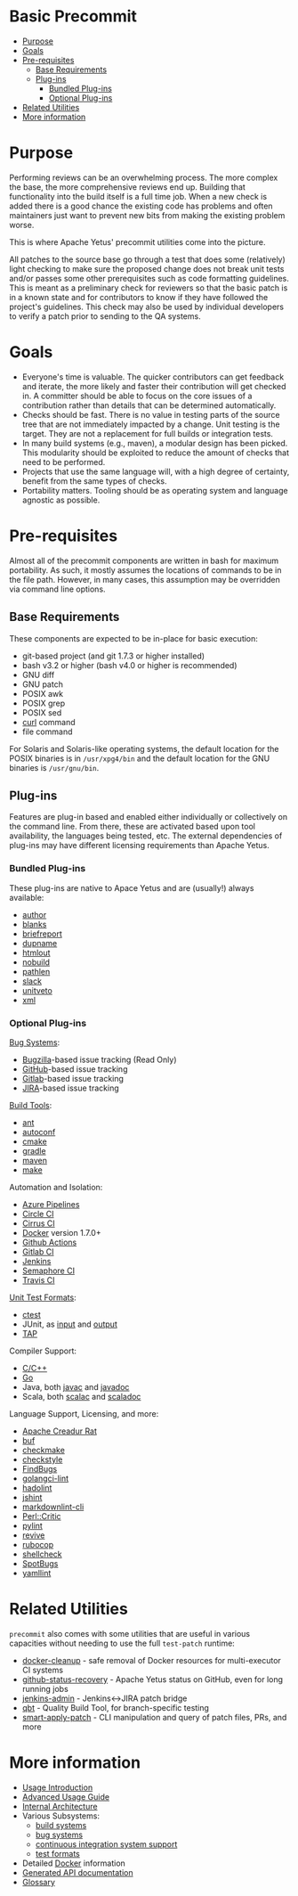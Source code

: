 <!---
  Licensed to the Apache Software Foundation (ASF) under one
  or more contributor license agreements.  See the NOTICE file
  distributed with this work for additional information
  regarding copyright ownership.  The ASF licenses this file
  to you under the Apache License, Version 2.0 (the
  "License"); you may not use this file except in compliance
  with the License.  You may obtain a copy of the License at

    http://www.apache.org/licenses/LICENSE-2.0

  Unless required by applicable law or agreed to in writing,
  software distributed under the License is distributed on an
  "AS IS" BASIS, WITHOUT WARRANTIES OR CONDITIONS OF ANY
  KIND, either express or implied.  See the License for the
  specific language governing permissions and limitations
  under the License.
-->

# Basic Precommit

<!-- MarkdownTOC levels="1,2,3" autolink="true" indent="  " bullets="*" bracket="round" -->

* [Purpose](#purpose)
* [Goals](#goals)
* [Pre-requisites](#pre-requisites)
  * [Base Requirements](#base-requirements)
  * [Plug-ins](#plug-ins)
    * [Bundled Plug-ins](#bundled-plug-ins)
    * [Optional Plug-ins](#optional-plug-ins)
* [Related Utilities](#related-utilities)
* [More information](#more-information)

<!-- /MarkdownTOC -->

# Purpose

Performing reviews can be an overwhelming process.  The more complex the base, the more comprehensive reviews end up.  Building that functionality into the build itself is a full time job. When a new check is added there is a good chance the existing code has problems and often maintainers just want to prevent new bits from making the existing problem worse.

This is where Apache Yetus' precommit utilities come into the picture.

All patches to the source base go through a test that does some (relatively) light checking to make sure the proposed change does not break unit tests and/or passes some other prerequisites such as code formatting guidelines.  This is meant as a preliminary check for reviewers so that the basic patch is in a known state and for contributors to know if they have followed the project's guidelines.  This check may also be used by individual developers to verify a patch prior to sending to the QA systems.

# Goals

* Everyone's time is valuable.  The quicker contributors can get feedback and iterate, the more likely and faster their contribution will get checked in.  A committer should be able to focus on the core issues of a contribution rather than details that can be determined automatically.
* Checks should be fast.  There is no value in testing parts of the source tree that are not immediately impacted by a change.  Unit testing is the target. They are not a replacement for full builds or integration tests.
* In many build systems (e.g., maven), a modular design has been picked.  This modularity should be exploited to reduce the amount of checks that need to be performed.
* Projects that use the same language will, with a high degree of certainty, benefit from the same types of checks.
* Portability matters.  Tooling should be as operating system and language agnostic as possible.

# Pre-requisites

Almost all of the precommit components are written in bash for maximum portability.  As such, it mostly assumes the locations of commands to be in the file path. However, in many cases, this assumption may be overridden via command line options.

## Base Requirements

These components are expected to be in-place for basic execution:

* git-based project (and git 1.7.3 or higher installed)
* bash v3.2 or higher (bash v4.0 or higher is recommended)
* GNU diff
* GNU patch
* POSIX awk
* POSIX grep
* POSIX sed
* [curl](https://curl.haxx.se/) command
* file command

For Solaris and Solaris-like operating systems, the default location for the POSIX binaries is in `/usr/xpg4/bin` and the default location for the GNU binaries is `/usr/gnu/bin`.

## Plug-ins

Features are plug-in based and enabled either individually or collectively on the command line. From there, these are activated based upon tool availability, the languages being tested, etc.  The external dependencies of plug-ins may have different licensing requirements than Apache Yetus.

### Bundled Plug-ins

These plug-ins are native to Apace Yetus and are (usually!) always available:

* [author](plugins/author)
* [blanks](plugins/blanks)
* [briefreport](plugins/briefreport)
* [dupname](plugins/dupname)
* [htmlout](plugins/htmlout)
* [nobuild](plugins/nobuild)
* [pathlen](plugins/pathlen)
* [slack](plugins/slack)
* [unitveto](plugins/unitveto)
* [xml](plugins/xml)

### Optional Plug-ins

[Bug Systems](bugsystems):

* [Bugzilla](plugins/bugzilla)-based issue tracking (Read Only)
* [GitHub](plugins/github)-based issue tracking
* [Gitlab](plugins/gitlab)-based issue tracking
* [JIRA](plugins/jira)-based issue tracking

[Build Tools](buildtools):

* [ant](plugins/ant)
* [autoconf](plugins/autoconf)
* [cmake](plugins/cmake)
* [gradle](plugins/gradle)
* [maven](plugins/maven)
* [make](plugins/make)

Automation and Isolation:

* [Azure Pipelines](robots/azurepipelines)
* [Circle CI](robots/circleci)
* [Cirrus CI](robots/cirrusci)
* [Docker](docker) version 1.7.0+
* [Github Actions](robots/githubactions)
* [Gitlab CI](robots/gitlabci)
* [Jenkins](robots/jenkins)
* [Semaphore CI](robots/semaphoreci)
* [Travis CI](robots/travisci)

[Unit Test Formats](testformats):

* [ctest](plugins/ctest)
* JUnit, as [input](plugins/junit-testformat) and [output](plugins/junit-bugsystem)
* [TAP](plugins/tap)

Compiler Support:

* [C/C++](plugins/cc)
* [Go](plugins/golang)
* Java, both [javac](plugins/javac) and [javadoc](plugins/javadoc)
* Scala, both [scalac](plugins/scalac) and [scaladoc](plugins/scaladoc)

Language Support, Licensing, and more:

* [Apache Creadur Rat](plugins/asflicense)
* [buf](plugins/buf)
* [checkmake](plugins/checkmake)
* [checkstyle](plugins/checkstyle)
* [FindBugs](plugins/findbugs)
* [golangci-lint](plugins/golangcilint)
* [hadolint](plugins/hadolint)
* [jshint](plugins/jshint)
* [markdownlint-cli](plugins/markdownlint)
* [Perl::Critic](plugins/perlcritic)
* [pylint](plugins/pylint)
* [revive](plugins/revive)
* [rubocop](plugins/rubocop)
* [shellcheck](plugins/shellcheck)
* [SpotBugs](plugins/spotbugs)
* [yamllint](plugins/yamllint)

# Related Utilities

`precommit` also comes with some utilities that are useful in various
capacities without needing to use the full `test-patch` runtime:

* [docker-cleanup](docker-cleanup) - safe removal of Docker resources for multi-executor CI systems
* [github-status-recovery](github-status-recovery) - Apache Yetus status on GitHub, even for long running jobs
* [jenkins-admin](admin) - Jenkins<->JIRA patch bridge
* [qbt](qbt) - Quality Build Tool, for branch-specific testing
* [smart-apply-patch](smart-apply-patch) - CLI manipulation and query of patch files, PRs, and more

# More information

* [Usage Introduction](usage-intro)
* [Advanced Usage Guide](advanced)
* [Internal Architecture](architecture)
* Various Subsystems:
  * [build systems](buildtools)
  * [bug systems](bugsystems)
  * [continuous integration system support](robots)
  * [test formats](testformats)
* Detailed [Docker](docker) information
* [Generated API documentation](apidocs/)
* [Glossary](glossary)
